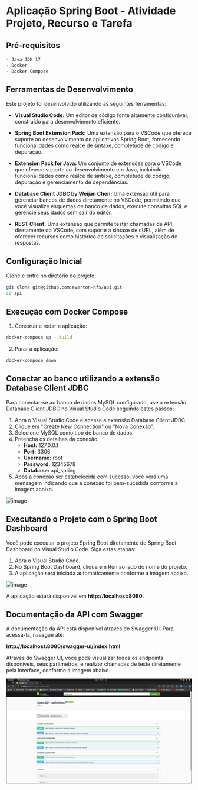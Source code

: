 # Aplicação Spring Boot - Atividade Projeto, Recurso e Tarefa


## Pré-requisitos

    - Java JDK 17
    - Docker
    - Docker Compose

## Ferramentas de Desenvolvimento

Este projeto foi desenvolvido utilizando as seguintes ferramentas:

 - **Visual Studio Code:** Um editor de código fonte altamente configurável, construído para desenvolvimento eficiente.

 - **Spring Boot Extension Pack:** Uma extensão para o VSCode que oferece suporte ao desenvolvimento de aplicativos Spring Boot, fornecendo funcionalidades como realce de sintaxe, completude de código e depuração.

 - **Extension Pack for Java:** Um conjunto de extensões para o VSCode que oferece suporte ao desenvolvimento em Java, incluindo funcionalidades como realce de sintaxe, completude de código, depuração e gerenciamento de dependências.

 - **Database Client JDBC by Weijan Chen:** Uma extensão útil para gerenciar bancos de dados diretamente no VSCode, permitindo que você visualize esquemas de banco de dados, execute consultas SQL e gerencie seus dados sem sair do editor.
   
 - **REST Client:** Uma extensão que permite testar chamadas de API diretamente do VSCode, com suporte a sintaxe de cURL, além de oferecer recursos como histórico de solicitações e visualização de respostas.

## Configuração Inicial

Clone e entre no diretório do projeto:

```sh
git clone git@github.com:everton-nfs/api.git
cd api
```
## Execução com Docker Compose

1. Construir e rodar a aplicação:

```sh
docker-compose up --build
```

2. Parar a aplicação:

```sh
docker-compose down
```
## Conectar ao banco utilizando a extensão Database Client JDBC

Para conectar-se ao banco de dados MySQL configurado, use a extensão Database Client JDBC no Visual Studio Code seguindo estes passos:

1. Abra o Visual Studio Code e acesse a extensão Database Client JDBC.
2. Clique em "Create New Connection" ou "Nova Conexão".
3. Selecione MySQL como tipo de banco de dados.
4. Preencha os detalhes da conexão:
   - **Host:** 127.0.0.1
   - **Port:** 3306
   - **Username:** root
   - **Password:** 12345678
   - **Database:** api_spring
5. Após a conexão ser estabelecida com sucesso, você verá uma mensagem indicando que a conexão foi bem-sucedida conforme a imagem abaixo.

![image](https://github.com/everton-nfs/api/assets/43849964/7b6b0616-1571-4986-9a48-d7168b32b5d7)

## Executando o Projeto com o Spring Boot Dashboard

Você pode executar o projeto Spring Boot diretamente do Spring Boot Dashboard no Visual Studio Code. Siga estas etapas:

1. Abra o Visual Studio Code.
2. No Spring Boot Dashboard, clique em Run ao lado do nome do projeto.
3. A aplicação será iniciada automaticamente conforme a imagem abaixo.

![image](https://github.com/everton-nfs/api/assets/43849964/48e939e5-0e70-4116-a1d5-9ab0d3ef15f0)

A aplicação estará disponível em **http://localhost:8080.**

## Documentação da API com Swagger

A documentação da API está disponível através do Swagger UI. Para acessá-la, navegue até:

**http://localhost:8080/swagger-ui/index.html**

Através do Swagger UI, você pode visualizar todos os endpoints disponíveis, seus parâmetros, e realizar chamadas de teste diretamente pela interface, conforme a imagem abaixo.

![alt text](image.png)

<!-- ## Projeto Completo

Para acessar o projeto completo siga os comandos abaixo do clone especifico:

```sh
git clone -b dev git@github.com:everton-nfs/api.git
cd api
``` -->

